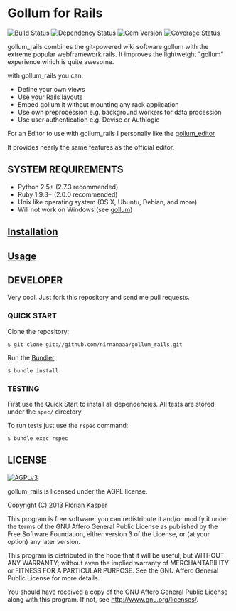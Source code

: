 Gollum for Rails
================
[![Build Status](https://travis-ci.org/nirnanaaa/gollum_rails.png?branch=master)](https://travis-ci.org/nirnanaaa/gollum_rails)
[![Dependency Status](https://gemnasium.com/nirnanaaa/gollum_rails.png)](https://gemnasium.com/nirnanaaa/gollum_rails)
[![Gem Version](https://badge.fury.io/rb/gollum_rails.png)](http://badge.fury.io/rb/gollum_rails)
[![Coverage Status](https://coveralls.io/repos/nirnanaaa/gollum_rails/badge.png?branch=master)](https://coveralls.io/r/nirnanaaa/gollum_rails)


gollum_rails combines the git-powered wiki software gollum with the extreme popular webframework rails.
It improves the lightweight "gollum" experience which is quite awesome.

with gollum_rails you can:

* Define your own views
* Use your Rails layouts
* Embed gollum it without mounting any rack application
* Use own preprocession e.g. background workers for data procession
* Use user authentication e.g. Devise or Authlogic

For an Editor to use with gollum_rails I personally like the [gollum_editor](https://github.com/samknight/gollum_editor)

It provides nearly the same features as the official editor.

## SYSTEM REQUIREMENTS
- Python 2.5+ (2.7.3 recommended)
- Ruby 1.9.3+ (2.0.0 recommended)
- Unix like operating system (OS X, Ubuntu, Debian, and more)
- Will not work on Windows (see [gollum](https://github.com/github/gollum/blob/master/README.md#system-requirements))

## [Installation](https://github.com/nirnanaaa/gollum_rails/wiki/Installation)

## [Usage](https://github.com/nirnanaaa/gollum_rails/wiki/Usage)



## DEVELOPER

Very cool. Just fork this repository and send me pull requests.

### QUICK START

Clone the repository:

    $ git clone git://github.com/nirnanaaa/gollum_rails.git

Run the [Bundler](http://gembundler.com/):

    $ bundle install


### TESTING

First use the Quick Start to install all dependencies.
All tests are stored under the `spec/` directory.

To run tests just use the `rspec` command:

    $ bundle exec rspec

## LICENSE

[![AGPLv3](http://www.gnu.org/graphics/agplv3-155x51.png)](http://www.gnu.org/licenses/agpl-3.0.en.html)

gollum_rails is licensed under the AGPL license.

Copyright (C) 2013  Florian Kasper

This program is free software: you can redistribute it and/or modify
it under the terms of the GNU Affero General Public License as published by
the Free Software Foundation, either version 3 of the License, or
(at your option) any later version.

This program is distributed in the hope that it will be useful,
but WITHOUT ANY WARRANTY; without even the implied warranty of
MERCHANTABILITY or FITNESS FOR A PARTICULAR PURPOSE.  See the
GNU Affero General Public License for more details.

You should have received a copy of the GNU Affero General Public License
along with this program.  If not, see <http://www.gnu.org/licenses/>.
